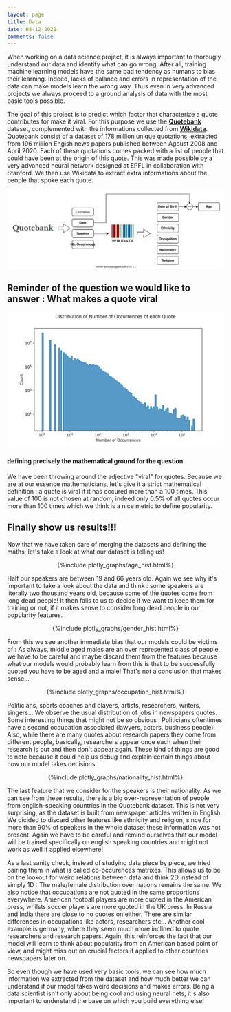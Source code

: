 ```yaml
---
layout: page
title: Data
date: 08-12-2021
comments: false
---
```

When working on a data science project, it is always important to thorougly understand our data and identify what can go wrong. After all, training machine learning models have the same bad tendency as humans to bias their learning. Indeed, lacks of balance and errors in representation of the data can make models learn the wrong way. Thus even in very advanced projects we always proceed to a ground analysis of data with the most basic tools possible.

The goal of this project is to predict which factor that characterize a quote contributes for make it viral. For this purpose we use the <a href="https://zenodo.org/record/4277311"><b>Quotebank</b></a> dataset, complemented with the informations collected from <a href="https://www.wikidata.org/wiki/Wikidata:Main_Page"><b>Wikidata</b></a>. Quotebank consist of a dataset of 178 million unique quotations, extracted from 196 million Engish news papers published between Agoust 2008 and April 2020. Each of these quotations comes packed with a list of people that could have been at the origin of this quote. This was made possible by a very advanced neural network designed at EPFL in collaboration with Stanford. We then use Wikidata to extract extra informations about the people that spoke each quote.

<img src="../assets/img/plots_data/raw_data.svg">

## Reminder of the question we would like to answer : What makes a quote viral

<img src="../assets/img/plots_data/occ_hist.svg">

#### defining precisely the mathematical ground for the question
We have been throwing around the adjective "viral" for quotes. Because we are at our essence mathematicians, let's give it a strict mathematical definition : a quote is viral if it has occured more than a 100 times. This value of 100 is not chosen at random, indeed only 0.5% of all quotes occur more than 100 times which we think is a nice metric to define popularity.


## Finally show us results!!!

Now that we have taken care of merging the datasets and defining the maths, let's take a look at what our dataset is telling us!

<div align="center"> {%include plotly_graphs/age_hist.html%}</div>

Half our speakers are between 19 and 66 years old. Again we see why it's important to take a look about the data and think : some speakers are literally two thousand years old, because some of the quotes come from long dead people! It then falls to us to decide if we want to keep them for training or not, if it makes sense to consider long dead people in our popularity features. 

<div align="center"> {%include plotly_graphs/gender_hist.html%}</div>

From this we see another immediate bias that our models could be victims of : As always, middle aged males are an over represented class of people, we have to be careful and maybe discard them from the features because what our models would probably learn from this is that to be successfully quoted you have to be aged and a male! That's not a conclusion that makes sense...

<div align="center"> {%include plotly_graphs/occupation_hist.html%}</div>

Politicians, sports coaches and players, artists, researchers, writers, singers... We observe the usual distribution of jobs in newspapers quotes. 
Some interesting things that might not be so obvious : Politicians oftentimes have a second occupation associated (lawyers, actors, business people). Also, while there are many quotes about research papers they come from different people, basically, researchers appear once each when their research is out and then don't appear again. These kind of things are good to note because it could help us debug and explain certain things about how our model takes decisions.

<div align="center"> {%include plotly_graphs/nationality_hist.html%}</div>

The last feature that we consider for the speakers is their nationality. As we can see from these results, there is a big over-representation of people from english-speaking countries in the Quotebank dataset. This is not very surprising, as the dataset is built from newspaper articles written in English. We dicided to discard other features like ethnicity and religion, since for more than 90% of speakers in the whole dataset these information was not present. Again we have to be careful and remind ourselves that our model will be trained specifically on english speaking countries and might not work as well if applied elsewhere!

As a last sanity check, instead of studying data piece by piece, we tried pairing them in what is called co-occurences matrixes. This allows us to be on the lookout for weird relations between data and think 2D instead of simply 1D : 
The male/female distribution over nations remains the same. We also notice that occupations are not quoted in the same proportions everywhere. American football players are more quoted in the American press, whilsts soccer players are more quoted in the UK press. In Russia and India there are close to no quotes on either. There are similar differences in occupations like actors, researchers etc... Another cool example is germany, where they seem much more inclined to quote researchers and research papers. 
Again, this reinforces the fact that our model will learn to think about popularity from an American based point of view, and might miss out on crucial factors if applied to other countries newspapers later on.


So even though we have used very basic tools, we can see how much information we extracted from the dataset and how much better we can understand if our model takes weird decisions and makes errors. Being a data scientist isn't only about being cool and using neural nets, it's also important to understand the base on which you build everything else!

